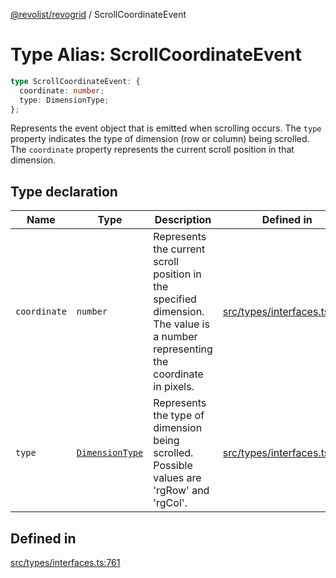 [@revolist/revogrid](README.md) / ScrollCoordinateEvent

# Type Alias: ScrollCoordinateEvent

```ts
type ScrollCoordinateEvent: {
  coordinate: number;
  type: DimensionType;
};
```

Represents the event object that is emitted when scrolling occurs.
The `type` property indicates the type of dimension (row or column) being scrolled.
The `coordinate` property represents the current scroll position in that dimension.

## Type declaration

| Name | Type | Description | Defined in |
| ------ | ------ | ------ | ------ |
| `coordinate` | `number` | Represents the current scroll position in the specified dimension. The value is a number representing the coordinate in pixels. | [src/types/interfaces.ts:772](https://github.com/revolist/revogrid/blob/ad41fd58f9a9de46c1cfbe02ca82c22180ee685c/src/types/interfaces.ts#L772) |
| `type` | [`DimensionType`](TypeAlias.DimensionType.md) | Represents the type of dimension being scrolled. Possible values are 'rgRow' and 'rgCol'. | [src/types/interfaces.ts:766](https://github.com/revolist/revogrid/blob/ad41fd58f9a9de46c1cfbe02ca82c22180ee685c/src/types/interfaces.ts#L766) |

## Defined in

[src/types/interfaces.ts:761](https://github.com/revolist/revogrid/blob/ad41fd58f9a9de46c1cfbe02ca82c22180ee685c/src/types/interfaces.ts#L761)

